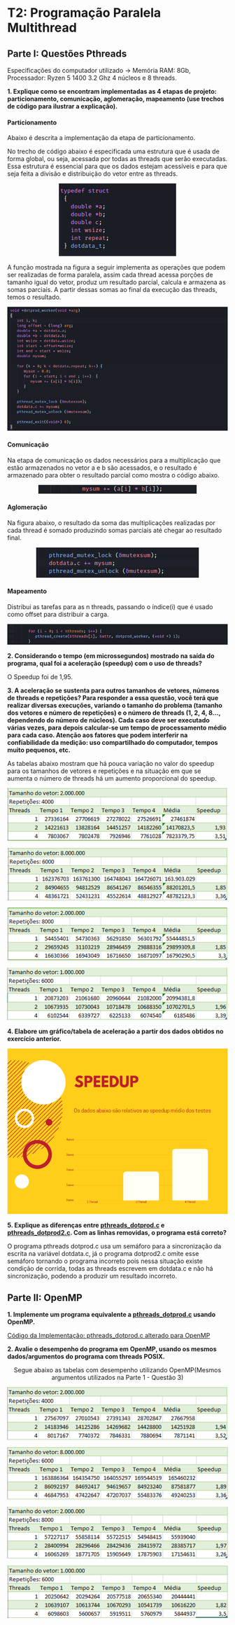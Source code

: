 # T2: Programação Paralela Multithread 

## Parte I: Questões Pthreads
Especificações do computador utilizado -> Memória RAM: 8Gb, Processador: Ryzen 5 1400 3.2 Ghz 4 núcleos e 8 threads.

**1. Explique como se encontram implementadas as 4 etapas de projeto: particionamento, comunicação, aglomeração, mapeamento (use trechos de código para ilustrar a explicação).**

<h4>Particionamento</h4>

Abaixo é descrita a implementação da etapa de particionamento.

No trecho de código abaixo é especificada uma estrutura que é usada de forma global, ou seja, acessada por todas as threads que serão executadas. Essa estrutura é essencial para que os dados estejam acessíveis e para que seja feita a divisão e distribuição do vetor entre as threads.

<p align="center">
  <img src="https://github.com/elc139/t2-ggpereira/blob/master/img/questao1/particionamento_1.png">
 </p>
 
A função mostrada na figura a seguir implementa as operações que podem ser realizadas de forma paralela, assim cada thread acessa  porções de tamanho igual do vetor, produz um resultado parcial, calcula e armazena as somas parciais. A partir dessas somas ao final da execução das threads, temos o resultado.
 
<p align="center">
  <img src="https://github.com/elc139/t2-ggpereira/blob/master/img/questao1/particionamento_2.png"> 
 </p>

<h4>Comunicação</h4>

Na etapa de comunicação os dados necessários para a multiplicação que estão armazenados no vetor a e b são acessados, e o resultado é armazenado para obter o resultado parcial como mostra o código abaixo.

<p align="center">
  <img src="https://github.com/elc139/t2-ggpereira/blob/master/img/questao1/comunicacao_1.png">
</p>
 
<h4>Aglomeração</h4>

Na figura abaixo, o resultado da soma das multiplicações realizadas por cada thread é somado produzindo somas parciais até chegar ao resultado final.

<p align="center">
  <img src="https://github.com/elc139/t2-ggpereira/blob/master/img/questao1/aglomeracao_1.png"> 
 </p>

<h4>Mapeamento</h4>

Distribui as tarefas para as n threads, passando o índice(i) que é usado como offset para distribuir a carga. 

<p align="center">
  <img src="https://github.com/elc139/t2-ggpereira/blob/master/img/questao1/mapeamento_1.png"> 
 </p>

**2. Considerando o tempo (em microssegundos) mostrado na saída do programa, qual foi a aceleração (speedup) com o uso de threads?**

O Speedup foi de 1,95.

**3. A aceleração  se sustenta para outros tamanhos de vetores, números de threads e repetições? Para responder a essa questão, você terá que realizar diversas execuções, variando o tamanho do problema (tamanho dos vetores e número de repetições) e o número de threads (1, 2, 4, 8..., dependendo do número de núcleos). Cada caso deve ser executado várias vezes, para depois calcular-se um tempo de processamento médio para cada caso. Atenção aos fatores que podem interferir na confiabilidade da medição: uso compartilhado do computador, tempos muito pequenos, etc.**

As tabelas abaixo mostram que há pouca variação no valor do speedup para os tamanhos de vetores e repetições e na situação em que se aumenta o número de threads há um aumento proporcional do speedup.

<p align="center">
  <img src="https://github.com/elc139/t2-ggpereira/blob/master/img/questao3/tabela1_threads.PNG"> 
</p>

<p align="center">
  <img src="https://github.com/elc139/t2-ggpereira/blob/master/img/questao3/tabela2_threads.PNG">
</p>

<p align="center">
  <img src="https://github.com/elc139/t2-ggpereira/blob/master/img/questao3/tabela3_threads.PNG">
</p>

<p align="center">
  <img src="https://github.com/elc139/t2-ggpereira/blob/master/img/questao3/tabela4_threads.PNG">
</p>

**4. Elabore um gráfico/tabela de aceleração a partir dos dados obtidos no exercício anterior.**

<p align="center">
  <img src="https://github.com/elc139/t2-ggpereira/blob/master/img/questao4/speedup_grafico.PNG">
</p>

**5. Explique as diferenças entre [pthreads_dotprod.c](pthreads_dotprod/pthreads_dotprod.c) e [pthreads_dotprod2.c](pthreads_dotprod/pthreads_dotprod2.c). Com as linhas removidas, o programa está correto?** 

O programa pthreads dotprod.c usa um semáforo para a sincronização da escrita na variável dotdata.c, já o programa dotprod2.c omite esse semáforo tornando o programa incorreto pois nessa situação existe condição de corrida, todas as threads escrevem em dotdata.c e não há sincronização, podendo a produzir um resultado incorreto.

## Parte II: OpenMP
**1. Implemente um programa equivalente a [pthreads_dotprod.c](pthreads_dotprod/pthreads_dotprod.c) usando OpenMP.**

[Código da Implementação: pthreads_dotprod.c alterado para OpenMP](https://github.com/elc139/t2-ggpereira/blob/master/openmp/omp_dotprod.c)

**2. Avalie o desempenho do programa em OpenMP, usando os mesmos dados/argumentos do programa com threads POSIX.**

<p align="center">
  Segue abaixo as tabelas com desempenho utilizando OpenMP(Mesmos argumentos utilizados na Parte 1 - Questão 3)
</p>

<p align="center">
   <img src="https://github.com/elc139/t2-ggpereira/blob/master/img/openmp_questao2/tabela_1.PNG">
</p>

<p align="center">
   <img src="https://github.com/elc139/t2-ggpereira/blob/master/img/openmp_questao2/tabela_2.PNG">
</p>

<p align="center">
   <img src="https://github.com/elc139/t2-ggpereira/blob/master/img/openmp_questao2/tabela_3.PNG">
</p>

<p align="center">
   <img src="https://github.com/elc139/t2-ggpereira/blob/master/img/openmp_questao2/tabela_4.PNG">
</p>


